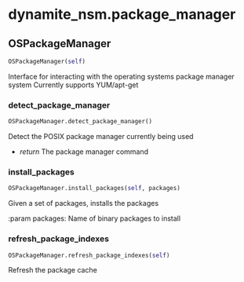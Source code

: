 # dynamite_nsm.package_manager

## OSPackageManager
```python
OSPackageManager(self)
```

Interface for interacting with the operating systems package manager system
Currently supports YUM/apt-get

### detect_package_manager
```python
OSPackageManager.detect_package_manager()
```

Detect the POSIX package manager currently being used
- *return* The package manager command

### install_packages
```python
OSPackageManager.install_packages(self, packages)
```

Given a set of packages, installs the packages

:param packages: Name of binary packages to install

### refresh_package_indexes
```python
OSPackageManager.refresh_package_indexes(self)
```

Refresh the package cache


